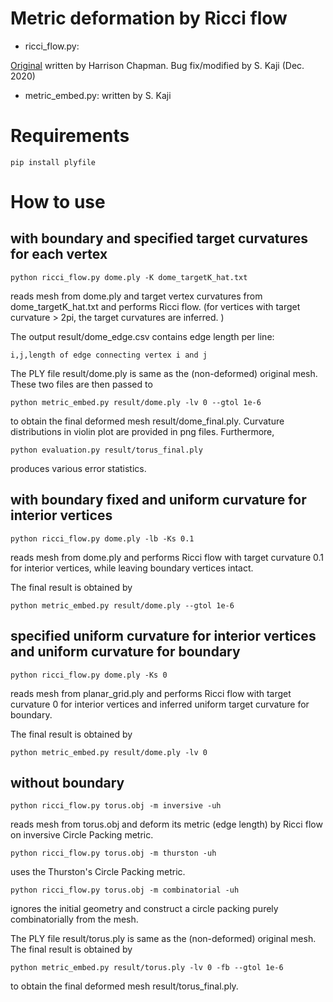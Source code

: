 Metric deformation by Ricci flow
==========

- ricci_flow.py:

[Original](https://github.com/hchapman/ricci-flow) written by Harrison Chapman.
Bug fix/modified by S. Kaji (Dec. 2020)

- metric_embed.py:
written by S. Kaji

# Requirements

    pip install plyfile

# How to use

## with boundary and specified target curvatures for each vertex

    python ricci_flow.py dome.ply -K dome_targetK_hat.txt

reads mesh from dome.ply and target vertex curvatures from dome_targetK_hat.txt and performs Ricci flow.
(for vertices with target curvature > 2pi, the target curvatures are inferred. )

The output result/dome_edge.csv contains edge length per line:

    i,j,length of edge connecting vertex i and j

The PLY file result/dome.ply is same as the (non-deformed) original mesh. 
These two files are then passed to 

    python metric_embed.py result/dome.ply -lv 0 --gtol 1e-6

to obtain the final deformed mesh result/dome_final.ply.
Curvature distributions in violin plot are provided in png files.
Furthermore, 

    python evaluation.py result/torus_final.ply

produces various error statistics.

## with boundary fixed and uniform curvature for interior vertices

    python ricci_flow.py dome.ply -lb -Ks 0.1

reads mesh from dome.ply and performs Ricci flow with target curvature 0.1 for interior vertices, while leaving boundary vertices intact.

The final result is obtained by

    python metric_embed.py result/dome.ply --gtol 1e-6

## specified uniform curvature for interior vertices and uniform curvature for boundary

    python ricci_flow.py dome.ply -Ks 0 

reads mesh from planar_grid.ply and performs Ricci flow with target curvature 0 for interior vertices and inferred uniform target curvature for boundary.

The final result is obtained by

    python metric_embed.py result/dome.ply -lv 0


## without boundary

    python ricci_flow.py torus.obj -m inversive -uh

reads mesh from torus.obj and deform its metric (edge length) by Ricci flow on inversive Circle Packing metric.

    python ricci_flow.py torus.obj -m thurston -uh

uses the Thurston's Circle Packing metric.

    python ricci_flow.py torus.obj -m combinatorial -uh

ignores the initial geometry and construct a circle packing purely combinatorially from the mesh.

The PLY file result/torus.ply is same as the (non-deformed) original mesh. 
The final result is obtained by

    python metric_embed.py result/torus.ply -lv 0 -fb --gtol 1e-6

to obtain the final deformed mesh result/torus_final.ply.
